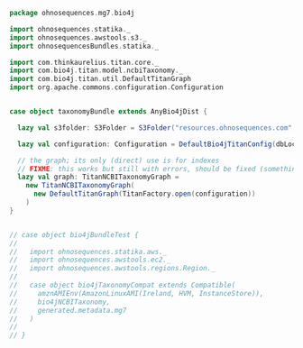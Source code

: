 
```scala
package ohnosequences.mg7.bio4j

import ohnosequences.statika._
import ohnosequences.awstools.s3._
import ohnosequencesBundles.statika._

import com.thinkaurelius.titan.core._
import com.bio4j.titan.model.ncbiTaxonomy._
import com.bio4j.titan.util.DefaultTitanGraph
import org.apache.commons.configuration.Configuration


case object taxonomyBundle extends AnyBio4jDist {

  lazy val s3folder: S3Folder = S3Folder("resources.ohnosequences.com", "16s/bio4j-taxonomy/")

  lazy val configuration: Configuration = DefaultBio4jTitanConfig(dbLocation)

  // the graph; its only (direct) use is for indexes
  // FIXME: this works but still with errors, should be fixed (something about transactions)
  lazy val graph: TitanNCBITaxonomyGraph =
    new TitanNCBITaxonomyGraph(
      new DefaultTitanGraph(TitanFactory.open(configuration))
    )
}


// case object bio4jBundleTest {
//
//   import ohnosequences.statika.aws._
//   import ohnosequences.awstools.ec2._
//   import ohnosequences.awstools.regions.Region._
//
//   case object bio4jTaxonomyCompat extends Compatible(
//     amznAMIEnv(AmazonLinuxAMI(Ireland, HVM, InstanceStore)),
//     bio4jNCBITaxonomy,
//     generated.metadata.mg7
//   )
//
// }

```




[test/scala/mg7/pipeline.scala]: ../../../../test/scala/mg7/pipeline.scala.md
[test/scala/mg7/lca.scala]: ../../../../test/scala/mg7/lca.scala.md
[main/scala/mg7/dataflows/noFlash.scala]: ../dataflows/noFlash.scala.md
[main/scala/mg7/dataflows/full.scala]: ../dataflows/full.scala.md
[main/scala/mg7/package.scala]: ../package.scala.md
[main/scala/mg7/bio4j/titanTaxonomyTree.scala]: titanTaxonomyTree.scala.md
[main/scala/mg7/bio4j/bundle.scala]: bundle.scala.md
[main/scala/mg7/bio4j/taxonomyTree.scala]: taxonomyTree.scala.md
[main/scala/mg7/dataflow.scala]: ../dataflow.scala.md
[main/scala/mg7/csv.scala]: ../csv.scala.md
[main/scala/mg7/parameters.scala]: ../parameters.scala.md
[main/scala/mg7/data.scala]: ../data.scala.md
[main/scala/mg7/loquats/7.stats.scala]: ../loquats/7.stats.scala.md
[main/scala/mg7/loquats/8.summary.scala]: ../loquats/8.summary.scala.md
[main/scala/mg7/loquats/6.count.scala]: ../loquats/6.count.scala.md
[main/scala/mg7/loquats/3.blast.scala]: ../loquats/3.blast.scala.md
[main/scala/mg7/loquats/2.split.scala]: ../loquats/2.split.scala.md
[main/scala/mg7/loquats/4.assign.scala]: ../loquats/4.assign.scala.md
[main/scala/mg7/loquats/1.flash.scala]: ../loquats/1.flash.scala.md
[main/scala/mg7/loquats/5.merge.scala]: ../loquats/5.merge.scala.md